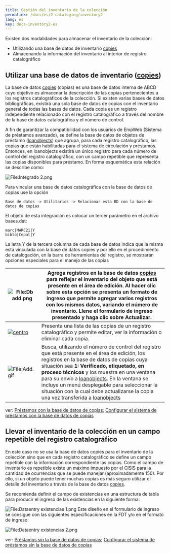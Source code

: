 ```yaml
---
title: Gestión del inventario de la colección
permalink: /docs/es/2-cataloging/inventory2
lang: es
key: docs-inventory2-es
---
```


Existen dos modalidades para almacenar el inventario de la colección:

- Utilizando una base de datos de inventario [copies](https://www.mediawiki.org/w/index.php?title=Copies&action=edit&redlink=1)
- Almacenando la información del inventario al interior de registro catalográfico



## Utilizar una base de datos de inventario ([copies](https://www.mediawiki.org/w/index.php?title=Copies&action=edit&redlink=1))

La base de datos [copies](https://www.mediawiki.org/w/index.php?title=Copies&action=edit&redlink=1) (copias) es una base de datos interna de ABCD cuyo objetivo es almacenar la descripción de las copias pertenecientes a los registros catalográficos de la colección. Si existen varias bases de datos bibliográficas, existirá una sola base de datos de copias con el inventario general de todas las bases de datos. Cada copia es un registro independiente relacionado con el registro catalográfico a través del nombre de la base de datos catalográfica y el número de control.

A fin de garantizar la compatibilidad con los usuarios de EmpWeb (Sistema de préstamos avanzado), se define la base de datos de objetos de préstamo ([loanobjects](https://www.mediawiki.org/w/index.php?title=Loanobjects&action=edit&redlink=1)) que agrupa, para cada registro catalográfico, las copias que están habilitadas para el sistema de circulación y préstamos. Entonces, en loanobjects existirá un único registro para cada número de control del registro catalográfico, con un campo repetible que representa las copias disponibles para préstamo. En forma esquemática esta relación se describe como:

![File:Integrado 2.png](/wiki/docs/{{page.lang}}/images/Integrado_2.png)

Para vincular una base de datos catalográfica con la base de datos de copias use la opción

```
Base de datos -> Utilitarios -> Relacionar esta BD con la base de datos de copias
```

El objeto de esta integración es colocar un tercer parámetro en el archivo bases.dat:

```
marc|MARC21|Y
biblo|Cepal|Y
```

La letra Y de la tercera columna de cada base de datos indica que la misma está vinculada con la base de datos copies y por ello en el procedimiento de catalogación, en la barra de herramientas del registro, se mostrarán opciones especiales para el manejo de las copias

| ![File:Db add.png](/wiki/docs/{{page.lang}}/images/Db_add.png) | Agrega registros en la base de datos [copies](https://www.mediawiki.org/w/index.php?title=Copies&action=edit&redlink=1) para reflejar el inventario del objeto que está presente en el área de edición. Al hacer clic sobre esta opción se presenta un formato de ingreso que permite agregar varios registros con los mismos datos, variando el número de inventario. Llene el formulario de ingreso presentado y haga clic sobre **Actualizar**. |
| ------------------------------------------------------------ | ------------------------------------------------------------ |
| [![centro](https://upload.wikimedia.org/wikipedia/commons/e/e9/Database_edit.png)](https://www.mediawiki.org/wiki/File:Database_edit.png) | Presenta una lista de las copias de un registro catalográfico y permite editar, ver la información o eliminar cada copia. |
| ![File:Add.gif](/wiki/docs/{{page.lang}}/images/Add.gif) | Busca, utilizando el número de control del registro que está presente en el área de edición, los registros en la base de datos de copias cuya situación sea **1: Verificado, etiquetado, en proceso técnicos** y los muestra en una ventana para su envío a [loanobjects](https://www.mediawiki.org/w/index.php?title=Loanobjects&action=edit&redlink=1). En la ventana se incluye un menú desplegable para seleccionar la situación con la cual debe actualizarse la copia una vez transferida a [loanobjects](https://www.mediawiki.org/w/index.php?title=Loanobjects&action=edit&redlink=1) |

ver: [Préstamos con la base de datos de copias](https://www.mediawiki.org/w/index.php?title=Préstamos_con_la_base_de_datos_de_copias&action=edit&redlink=1); [Configurar el sistema de préstamos con la base de datos de copias](https://www.mediawiki.org/w/index.php?title=Configurar_el_sistema_de_préstamos_con_la_base_de_datos_de_copias&action=edit&redlink=1)

## Llevar el inventario de la colección en un campo repetible del registro catalográfico

En este caso no se usa la base de datos copies para el inventario de la colección sino que en cada registro catalográfico se define un campo repetible con la información correspondiente las copias. Como el campo de inventario es repetible existe un máximo impuesto por el CISIS para la cantidad de ocurrencias que se puede manejar (aproximadamente 150). Por ello, si un objeto puede tener muchas copias es más seguro utilizar el detalle del inventario a través de la base de datos [copies](https://www.mediawiki.org/w/index.php?title=Copies&action=edit&redlink=1).

Se recomienda definir el campo de existencias en una estructura de tabla para producir el ingreso de las existencias en la siguiente forma:

![File:Dataentry existencias 1.png](/wiki/docs/{{page.lang}}/images/Dataentry_existencias_1.png) Este diseño en el formulario de ingreso se consigue con las siguientes especificaciones en la FDT y/o en el formato de ingreso:

![File:Dataentry existencias 2.png](/wiki/docs/{{page.lang}}/images/Dataentry_existencias_2.png)


ver: [Préstamos sin la base de datos de copias](https://www.mediawiki.org/w/index.php?title=Préstamos_sin_la_base_de_datos_de_copias&action=edit&redlink=1); [Configurar el sistema de préstamos sin la base de datos de copias](https://www.mediawiki.org/w/index.php?title=Configurar_el_sistema_de_préstamos_sin_la_base_de_datos_de_copias&action=edit&redlink=1)